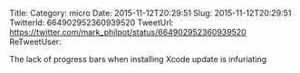 Title: 
Category: micro
Date: 2015-11-12T20:29:51
Slug: 2015-11-12T20:29:51
TwitterId: 664902952360939520
TweetUrl: https://twitter.com/mark_philpot/status/664902952360939520
ReTweetUser: 

The lack of progress bars when installing Xcode update is infuriating
